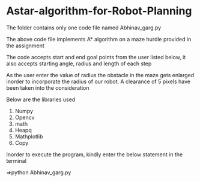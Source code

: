 # Astar-algorithm-for-Robot-Planning

The folder contains only one code file named Abhinav_garg.py

The above code file implements A* algorithm on a maze hurdle provided in the assignment

The code accepts start and end goal points from the user listed below, it also accepts starting angle, radius and length of each step

As the user enter the value of radius the obstacle in the maze gets enlarged inorder to incorporate the radius of our robot.
A clearance of 5 pixels have been taken into the consideration

Below are the libraries used

1. Numpy
2. Opencv
3. math
4. Heapq
5. Mathplotlib
6. Copy

Inorder to execute the program, kindly enter the below statement in the terminal

=>python Abhinav_garg.py

